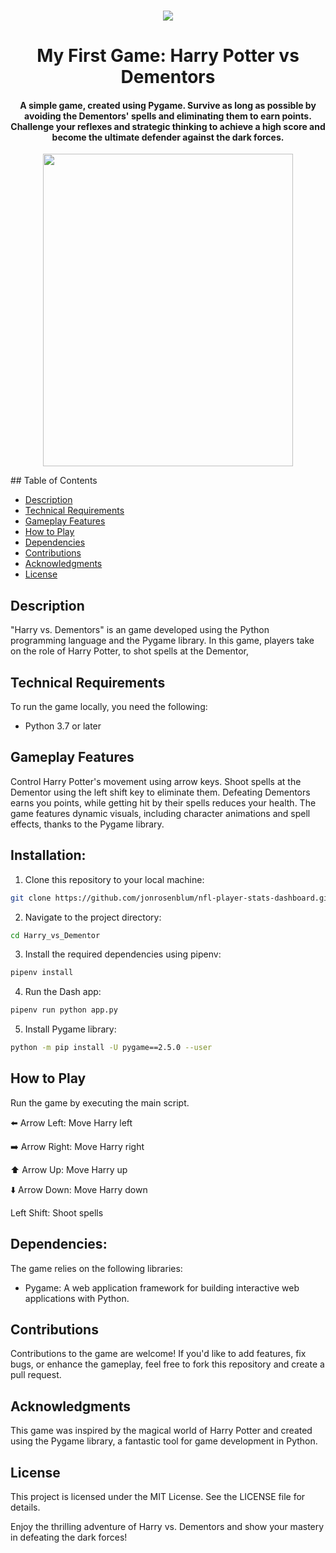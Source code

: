 
<p align="center">
    </a>
    </a>
    <br>
    <a href="https://docs.python.org/3/index.html"><img src="https://img.shields.io/badge/python-%2320232a?style=for-the-badge&logo=python&logoColor=ffdd54" /></a>
</p>

<h1 align="center"><b>My First Game: Harry Potter vs Dementors</b></h1>
<h4 align="center"> A simple game, created using Pygame. Survive as long as possible by avoiding the Dementors' spells and eliminating them to earn points. Challenge your reflexes and strategic thinking to achieve a high score and become the ultimate defender against the dark forces.  </h4>


<p style="text-align:center;"><img src="Assets/points0.gif" width="400" height="500"></p>
## Table of Contents

- [Description](#description)
- [Technical Requirements](#technical-requirements)
- [Gameplay Features](#gameplay-features)
- [How to Play](#how-to-play)
- [Dependencies](#dependencies)
- [Contributions](#contributions)
- [Acknowledgments](#acknowledgments)
- [License](#license)

## Description

"Harry vs. Dementors" is an game developed using the Python programming language and the Pygame library. In this game, players take on the role of Harry Potter, to shot spells at the Dementor,

## Technical Requirements

To run the game locally, you need the following:

- Python 3.7 or later


## Gameplay Features

Control Harry Potter's movement using arrow keys.
Shoot spells at the Dementor using the left shift key to eliminate them.
Defeating Dementors earns you points, while getting hit by their spells reduces your health.
The game features dynamic visuals, including character animations and spell effects, thanks to the Pygame library.

## Installation: 

1. Clone this repository to your local machine:

```bash
git clone https://github.com/jonrosenblum/nfl-player-stats-dashboard.git
```

2. Navigate to the project directory:

```bash
cd Harry_vs_Dementor
```

3. Install the required dependencies using pipenv:

```bash
pipenv install
```

4. Run the Dash app:

```bash
pipenv run python app.py
```
5. Install Pygame library:
```bash
python -m pip install -U pygame==2.5.0 --user
```

## How to Play
Run the game by executing the main script.

⬅️ Arrow Left: Move Harry left

➡️ Arrow Right: Move Harry right

⬆️ Arrow Up: Move Harry up

⬇️ Arrow Down: Move Harry down

Left Shift: Shoot spells

## Dependencies:

The game relies on the following libraries:

- Pygame: A web application framework for building interactive web applications with Python.

## Contributions

Contributions to the game are welcome! If you'd like to add features, fix bugs, or enhance the gameplay, feel free to fork this repository and create a pull request.

## Acknowledgments

This game was inspired by the magical world of Harry Potter and created using the Pygame library, a fantastic tool for game development in Python.

## License

This project is licensed under the MIT License. See the LICENSE file for details.


Enjoy the thrilling adventure of Harry vs. Dementors and show your mastery in defeating the dark forces!



